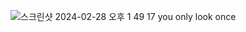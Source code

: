 ![스크린샷 2024-02-28 오후 1 49 17](https://github.com/yerimkang/openCV/assets/84299844/148a7361-1506-434f-b9c4-f2cb5bbe029c)
you only look once
